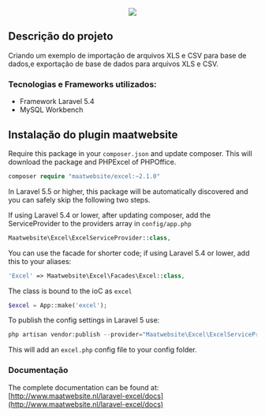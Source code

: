 <p align="center"><img src="https://laravel.com/assets/img/components/logo-laravel.svg"></p>

<h2>Descrição do projeto</h2>
<p>Criando um exemplo de importação de arquivos XLS e CSV para base de dados,e exportação de base de dados para arquivos XLS e CSV.</p>

<h3>Tecnologias e Frameworks utilizados:</h3>
<ul>
<li>Framework Laravel 5.4</li>
<li>MySQL Workbench</li>
</ul>


<h2>Instalação do plugin maatwebsite</h2>

Require this package in your `composer.json` and update composer. This will download the package and PHPExcel of PHPOffice.

```php
composer require "maatwebsite/excel:~2.1.0"
```

In Laravel 5.5 or higher, this package will be automatically discovered and you can safely skip the following two steps.

If using Laravel 5.4 or lower, after updating composer, add the ServiceProvider to the providers array in `config/app.php`

```php
Maatwebsite\Excel\ExcelServiceProvider::class,
```

You can use the facade for shorter code; if using Laravel 5.4 or lower, add this to your aliases:

```php
'Excel' => Maatwebsite\Excel\Facades\Excel::class,
```

The class is bound to the ioC as `excel`

```php
$excel = App::make('excel');
```

To publish the config settings in Laravel 5 use:

```php
php artisan vendor:publish --provider="Maatwebsite\Excel\ExcelServiceProvider"
```

This will add an `excel.php` config file to your config folder.

<h3>Documentação</h3>

The complete documentation can be found at: [http://www.maatwebsite.nl/laravel-excel/docs](http://www.maatwebsite.nl/laravel-excel/docs)
